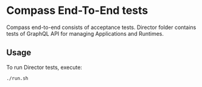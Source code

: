 # Compass End-To-End tests

Compass end-to-end consists of acceptance tests.
Director folder contains tests of GraphQL API for managing Applications and Runtimes.

## Usage
To run Director tests, execute:
```
./run.sh
```